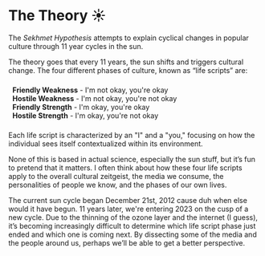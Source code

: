 <script lang="ts">
  import Divider from "$lib/components/Divider.svelte"
  import Head from "$lib/components/Head.svelte"
</script>

<style lang="postcss">
  ul {
    list-style: none;
    padding: 0.5rem;
  }
</style>

<Head title="The Theory ☀️" description="Friendly Strength examines culture through the lens of the Sekhmet Hypothesis." />

# The Theory ☀️

<Divider />

The _Sekhmet Hypothesis_ attempts to explain cyclical changes in popular culture through 11 year cycles in the sun.

The theory goes that every 11 years, the sun shifts and triggers cultural change. The four different phases of culture, known as “life scripts” are:

- **Friendly Weakness** - I'm not okay, you're okay
- **Hostile Weakness** - I'm not okay, you're not okay
- **Friendly Strength** - I'm okay, you're okay
- **Hostile Strength** - I'm okay, you're not okay

Each life script is characterized by an "I" and a "you," focusing on how the individual sees itself contextualized within its environment.

None of this is based in actual science, especially the sun stuff, but it’s fun to pretend that it matters. I often think about how these four life scripts apply to the overall cultural zeitgeist, the media we consume, the personalities of people we know, and the phases of our own lives.

The current sun cycle began December 21st, 2012 cause duh when else would it have begun. 11 years later, we're entering 2023 on the cusp of a new cycle. Due to the thinning of the ozone layer and the internet (I guess), it’s becoming increasingly difficult to determine which life script phase just ended and which one is coming next. By dissecting some of the media and the people around us, perhaps we’ll be able to get a better perspective.
